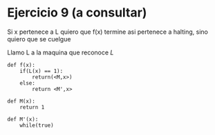 # Ejercicio 9 (a consultar)

Si x pertenece a L quiero que f(x) termine asi pertenece a halting,
sino quiero que se cuelgue

Llamo L a la maquina que reconoce $L$

```
def f(x):
    if(L(x) == 1):
        return(<M,x>)
    else:
        return <M',x>

def M(x):
    return 1

def M'(x):
    while(true)
```
